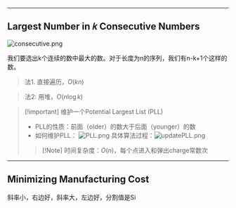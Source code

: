 ***
## Largest Number in 𝑘 Consecutive Numbers
![consecutive.png](https://obsidian-1317758465.cos.ap-shanghai.myqcloud.com/images/consecutive.png)

我们要选出k个连续的数中最大的数。对于长度为n的序列，我们有n-k+1个这样的数。
>法1. 
>直接遍历，$O(kn)$


> 法2:
> 用堆，$O(n\log k)$

>[!important] 维护一个Potential Largest List (PLL)
>* PLL的性质：前面（older）的数大于后面（younger）的数
>* 如何维护PLL：
>	![PLL.png](https://obsidian-1317758465.cos.ap-shanghai.myqcloud.com/images/PLL.png)
具体算法过程：![updatePLL.png](https://obsidian-1317758465.cos.ap-shanghai.myqcloud.com/images/updatePLL.png)
>>[!Note]  时间复杂度：$O(n)$，每个点进入和弹出charge常数次

***

 ## Minimizing Manufacturing Cost

斜率小，右边好，斜率大，左边好，分割值是Si